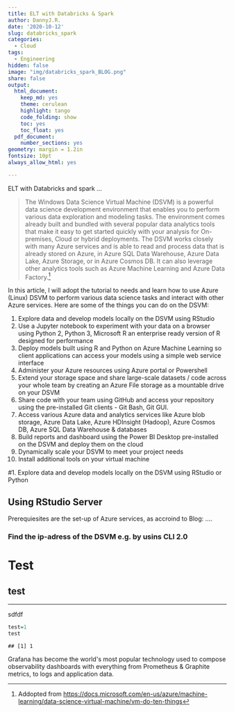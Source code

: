 ```yaml
---
title: ELT with Databricks & Spark
author: DannyJ.R.
date: '2020-10-12'
slug: databricks_spark
categories:
  - Cloud
tags:
  - Engineering
hidden: false
image: "img/databricks_spark_BLOG.png"
share: false
output:
  html_document:
    keep_md: yes
    theme: cerulean
    highlight: tango
    code_folding: show
    toc: yes
    toc_float: yes
  pdf_document:
    number_sections: yes
geometry: margin = 1.2in
fontsize: 10pt
always_allow_html: yes

---
```





ELT with Databricks and spark ...
 
<!--more-->









> The Windows Data Science Virtual Machine (DSVM) is a powerful data science development environment that enables you to perform various data exploration and modeling tasks. The environment comes already built and bundled with several popular data analytics tools that make it easy to get started quickly with your analysis for On-premises, Cloud or hybrid deployments. The DSVM works closely with many Azure services and is able to read and process data that is already stored on Azure, in Azure SQL Data Warehouse, Azure Data Lake, Azure Storage, or in Azure Cosmos DB. It can also leverage other analytics tools such as Azure Machine Learning and Azure Data Factory.[^1]

[^1]: Addopted from <https://docs.microsoft.com/en-us/azure/machine-learning/data-science-virtual-machine/vm-do-ten-things>

In this article, I will adopt the tutorial to needs and learn how to use Azure (Linux) DSVM to perform various data science tasks and interact with other Azure services. Here are some of the things you can do on the DSVM:

1.  Explore data and develop models locally on the DSVM using RStudio
2.  Use a Jupyter notebook to experiment with your data on a browser using Python 2, Python 3, Microsoft R an enterprise ready version of R designed for performance
3.  Deploy models built using R and Python on Azure Machine Learning so client applications can access your models using a simple web service interface
4.  Administer your Azure resources using Azure portal or Powershell
5.  Extend your storage space and share large-scale datasets / code across your whole team by creating an Azure File storage as a mountable drive on your DSVM
6.  Share code with your team using GitHub and access your repository using the pre-installed Git clients - Git Bash, Git GUI.
7.  Access various Azure data and analytics services like Azure blob storage, Azure Data Lake, Azure HDInsight (Hadoop), Azure Cosmos DB, Azure SQL Data Warehouse & databases
8.  Build reports and dashboard using the Power BI Desktop pre-installed on the DSVM and deploy them on the cloud
9.  Dynamically scale your DSVM to meet your project needs
10. Install additional tools on your virtual machine

\#1. Explore data and develop models locally on the DSVM using RStudio or Python

## Using RStudio Server

Prerequiesites are the set-up of Azure services, as accroind to Blog: ....

### Find the ip-adress of the DSVM e.g. by usins CLI 2.0



# Test

## test

------------------------------------------------------------------------



sdfdf




```r
test=1
test
```

```
## [1] 1
```

Grafana has become the world's most popular technology used to compose observability dashboards with everything from Prometheus & Graphite metrics, to logs and application data.
